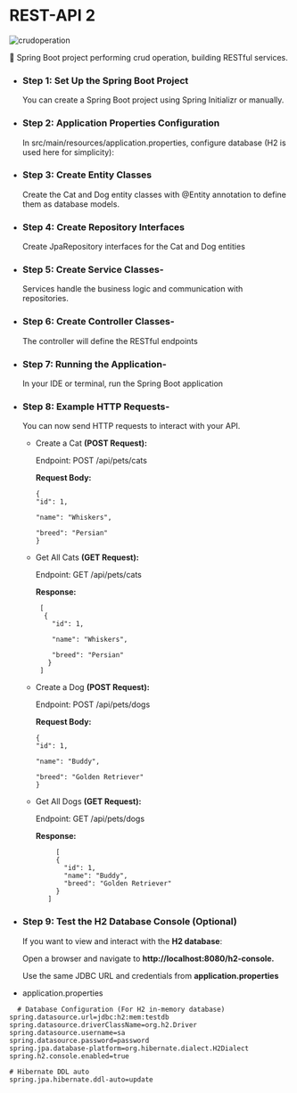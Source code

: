 # REST-API 2
![crudoperation](https://img.shields.io/badge/crud_operation-2F3134?style=for-the-badge&logo=crud_operation&logoColor=white)

 🔸 Spring Boot project performing crud operation, building RESTful services.

- ### Step 1: Set Up the Spring Boot Project
 
  You can create a Spring Boot project using Spring Initializr or manually.
  
- ### Step 2: Application Properties Configuration
  
  In src/main/resources/application.properties, configure database (H2 is used here for simplicity):
  
- ### Step 3: Create Entity Classes
  
  Create the Cat and Dog entity classes with @Entity annotation to define them as database models.
  
- ### Step 4: Create Repository Interfaces
  
  Create JpaRepository interfaces for the Cat and Dog entities
  
- ### Step 5: Create Service Classes-

  Services handle the business logic and communication with repositories.

- ### Step 6: Create Controller Classes-
  
  The controller will define the RESTful endpoints
  
- ### Step 7: Running the Application-
  
  In your IDE or terminal, run the Spring Boot application 

- ### Step 8: Example HTTP Requests-
  
  You can now send HTTP requests to interact with your API.
  
   - Create a Cat **(POST Request):**
  
     Endpoint: POST /api/pets/cats

     **Request Body:**
        ```
        {
        "id": 1,
     
        "name": "Whiskers",
     
        "breed": "Persian"
        }
        ```
  
  - Get All Cats **(GET Request):**
    
     Endpoint: GET /api/pets/cats
    
     **Response:**
      ```
       [
        {
          "id": 1,
    
          "name": "Whiskers",
    
          "breed": "Persian"
         }
       ]
     ```
   - Create a Dog **(POST Request):**
     
     Endpoint: POST /api/pets/dogs

     **Request Body:**
      ```
      {
      "id": 1,
     
      "name": "Buddy",
     
      "breed": "Golden Retriever"
     }
      ```
    
   - Get All Dogs **(GET Request):**
    
      Endpoint: GET /api/pets/dogs
  
      **Response:**
  
       ```
            [
            {
              "id": 1,
              "name": "Buddy",
              "breed": "Golden Retriever"
            }
          ]
       ```
  
- ### Step 9: Test the H2 Database Console (Optional)
  
   If you want to view and interact with the **H2 database**:

   Open a browser and navigate to **http://localhost:8080/h2-console.**

   Use the same JDBC URL and credentials from **application.properties**
  
  
- application.properties

```
  # Database Configuration (For H2 in-memory database)
spring.datasource.url=jdbc:h2:mem:testdb
spring.datasource.driverClassName=org.h2.Driver
spring.datasource.username=sa
spring.datasource.password=password
spring.jpa.database-platform=org.hibernate.dialect.H2Dialect
spring.h2.console.enabled=true

# Hibernate DDL auto
spring.jpa.hibernate.ddl-auto=update

```
